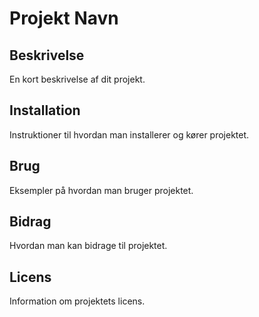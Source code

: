# Projekt Navn

## Beskrivelse
En kort beskrivelse af dit projekt.

## Installation
Instruktioner til hvordan man installerer og kører projektet.

## Brug
Eksempler på hvordan man bruger projektet.

## Bidrag
Hvordan man kan bidrage til projektet.

## Licens
Information om projektets licens.
